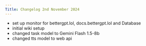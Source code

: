 ```yaml
---
Title: Changelog 2nd November 2024
---
```

- set up monitor for bettergpt.lol, docs.bettergpt.lol and Database
- initial wiki setup
- changed task model to Gemini Flash 1.5-8b
- changed tts model to web api
